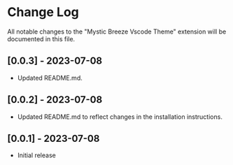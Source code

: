 # Change Log

All notable changes to the "Mystic Breeze Vscode Theme" extension will be documented in this file.

## [0.0.3] - 2023-07-08

- Updated README.md.

## [0.0.2] - 2023-07-08

- Updated README.md to reflect changes in the installation instructions.

## [0.0.1] - 2023-07-08

- Initial release
